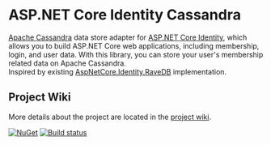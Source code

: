 # ASP.NET Core Identity Cassandra
[Apache Cassandra](https://cassandra.apache.org/) data store adapter for [ASP.NET Core Identity](https://github.com/aspnet/AspNetCore/tree/master/src/Identity), which allows you to build ASP.NET Core web applications, including membership, login, and user data. With this library, you can store your user's membership related data on Apache Cassandra.  
Inspired by existing [AspNetCore.Identity.RaveDB](https://github.com/ElemarJR/AspNetCore.Identity.RavenDB) implementation.

## Project Wiki
More details about the project are located in the [project wiki](https://github.com/lkubis/AspNetCore.Identity.Cassandra/wiki).

[![NuGet](https://img.shields.io/nuget/v/AspNetCore.Identity.Cassandra.svg?style=flat-square&label=nuget)](https://www.nuget.org/packages/AspNetCore.Identity.Cassandra/)
[![Build status](https://ci.appveyor.com/api/projects/status/dov86l25uj8wehth?svg=true)](https://ci.appveyor.com/project/lkubis/aspnetcore-identity-cassandra)
